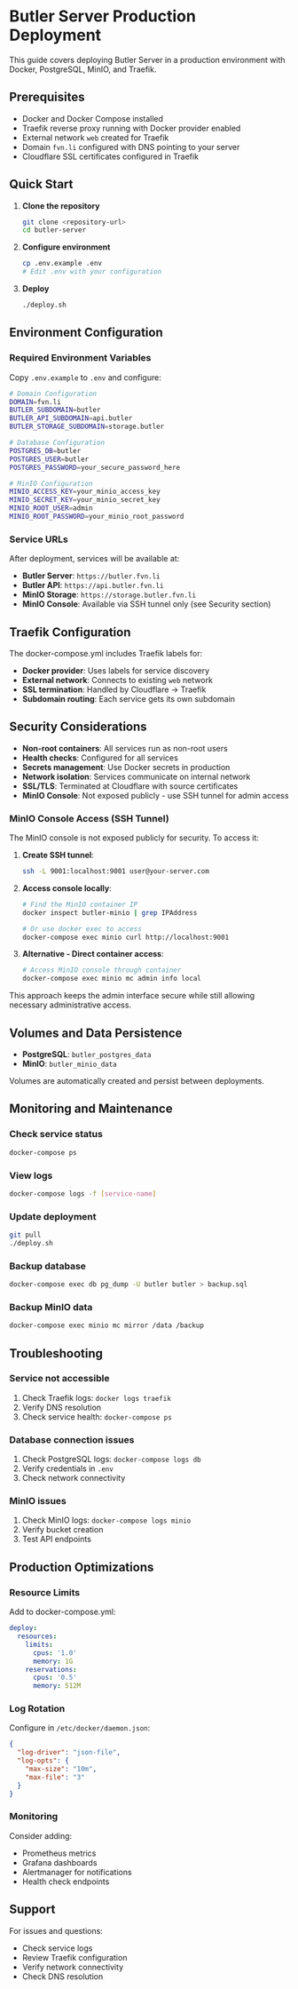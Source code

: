 # Butler Server Production Deployment

This guide covers deploying Butler Server in a production environment with Docker, PostgreSQL, MinIO, and Traefik.

## Prerequisites

- Docker and Docker Compose installed
- Traefik reverse proxy running with Docker provider enabled
- External network `web` created for Traefik
- Domain `fvn.li` configured with DNS pointing to your server
- Cloudflare SSL certificates configured in Traefik

## Quick Start

1. **Clone the repository**
   ```bash
   git clone <repository-url>
   cd butler-server
   ```

2. **Configure environment**
   ```bash
   cp .env.example .env
   # Edit .env with your configuration
   ```

3. **Deploy**
   ```bash
   ./deploy.sh
   ```

## Environment Configuration

### Required Environment Variables

Copy `.env.example` to `.env` and configure:

```bash
# Domain Configuration
DOMAIN=fvn.li
BUTLER_SUBDOMAIN=butler
BUTLER_API_SUBDOMAIN=api.butler
BUTLER_STORAGE_SUBDOMAIN=storage.butler

# Database Configuration
POSTGRES_DB=butler
POSTGRES_USER=butler
POSTGRES_PASSWORD=your_secure_password_here

# MinIO Configuration
MINIO_ACCESS_KEY=your_minio_access_key
MINIO_SECRET_KEY=your_minio_secret_key
MINIO_ROOT_USER=admin
MINIO_ROOT_PASSWORD=your_minio_root_password
```

### Service URLs

After deployment, services will be available at:

- **Butler Server**: `https://butler.fvn.li`
- **Butler API**: `https://api.butler.fvn.li`
- **MinIO Storage**: `https://storage.butler.fvn.li`
- **MinIO Console**: Available via SSH tunnel only (see Security section)

## Traefik Configuration

The docker-compose.yml includes Traefik labels for:

- **Docker provider**: Uses labels for service discovery
- **External network**: Connects to existing `web` network
- **SSL termination**: Handled by Cloudflare → Traefik
- **Subdomain routing**: Each service gets its own subdomain

## Security Considerations

- **Non-root containers**: All services run as non-root users
- **Health checks**: Configured for all services
- **Secrets management**: Use Docker secrets in production
- **Network isolation**: Services communicate on internal network
- **SSL/TLS**: Terminated at Cloudflare with source certificates
- **MinIO Console**: Not exposed publicly - use SSH tunnel for admin access

### MinIO Console Access (SSH Tunnel)

The MinIO console is not exposed publicly for security. To access it:

1. **Create SSH tunnel**:
   ```bash
   ssh -L 9001:localhost:9001 user@your-server.com
   ```

2. **Access console locally**:
   ```bash
   # Find the MinIO container IP
   docker inspect butler-minio | grep IPAddress
   
   # Or use docker exec to access
   docker-compose exec minio curl http://localhost:9001
   ```

3. **Alternative - Direct container access**:
   ```bash
   # Access MinIO console through container
   docker-compose exec minio mc admin info local
   ```

This approach keeps the admin interface secure while still allowing necessary administrative access.

## Volumes and Data Persistence

- **PostgreSQL**: `butler_postgres_data`
- **MinIO**: `butler_minio_data`

Volumes are automatically created and persist between deployments.

## Monitoring and Maintenance

### Check service status
```bash
docker-compose ps
```

### View logs
```bash
docker-compose logs -f [service-name]
```

### Update deployment
```bash
git pull
./deploy.sh
```

### Backup database
```bash
docker-compose exec db pg_dump -U butler butler > backup.sql
```

### Backup MinIO data
```bash
docker-compose exec minio mc mirror /data /backup
```

## Troubleshooting

### Service not accessible
1. Check Traefik logs: `docker logs traefik`
2. Verify DNS resolution
3. Check service health: `docker-compose ps`

### Database connection issues
1. Check PostgreSQL logs: `docker-compose logs db`
2. Verify credentials in `.env`
3. Check network connectivity

### MinIO issues
1. Check MinIO logs: `docker-compose logs minio`
2. Verify bucket creation
3. Test API endpoints

## Production Optimizations

### Resource Limits
Add to docker-compose.yml:
```yaml
deploy:
  resources:
    limits:
      cpus: '1.0'
      memory: 1G
    reservations:
      cpus: '0.5'
      memory: 512M
```

### Log Rotation
Configure in `/etc/docker/daemon.json`:
```json
{
  "log-driver": "json-file",
  "log-opts": {
    "max-size": "10m",
    "max-file": "3"
  }
}
```

### Monitoring
Consider adding:
- Prometheus metrics
- Grafana dashboards
- Alertmanager for notifications
- Health check endpoints

## Support

For issues and questions:
- Check service logs
- Review Traefik configuration
- Verify network connectivity
- Check DNS resolution